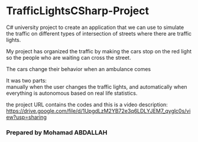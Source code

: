 # TrafficLightsCSharp-Project

C# university project to create an application that we can use to simulate the traffic on different types of intersection of streets where there are traffic lights.  

My project has organized the traffic by making the cars stop on the red light so the people who are waiting can cross the street. 

The cars change their behavior when an ambulance comes

It was two parts:  
manually when the user changes the traffic lights, and automatically when everything is autonomous based on real life statistics.

the project URL contains the codes and  this is a video description:
https://drive.google.com/file/d/1UpgdLzM2YB72e3q6LDLYJEM7_qyglc0s/view?usp=sharing

### Prepared by Mohamad ABDALLAH
